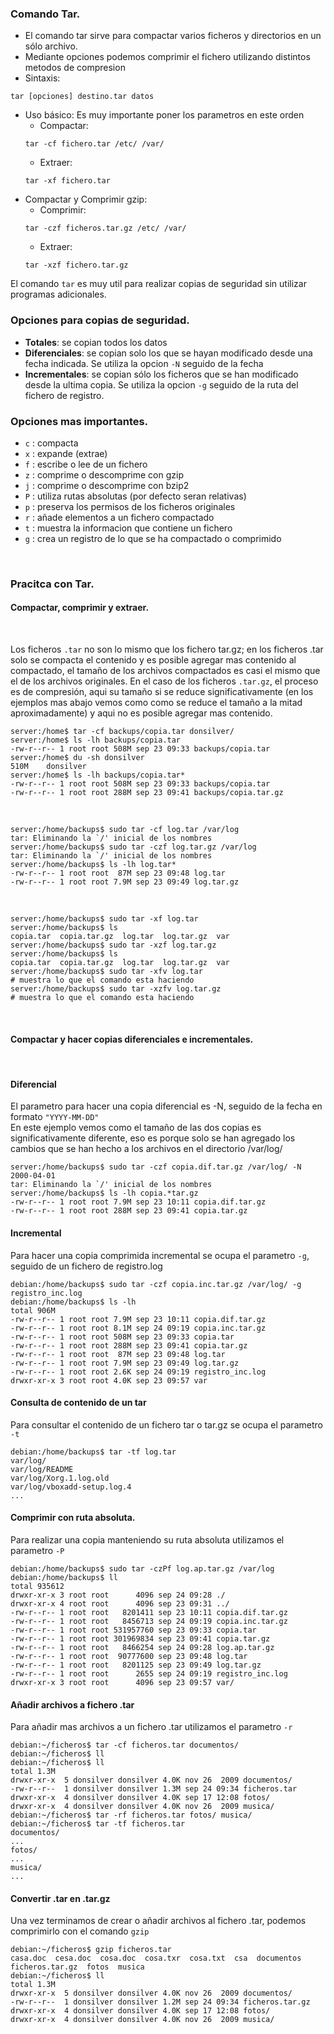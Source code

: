 ### Comando Tar.

- El comando tar sirve para compactar varios ficheros y directorios en un sólo archivo.
- Mediante opciones podemos comprimir el fichero utilizando distintos metodos de compresion
- Sintaxis:
```
tar [opciones] destino.tar datos
```
- Uso básico: Es muy importante poner los parametros en este orden
	- Compactar:
	```shell
	tar -cf fichero.tar /etc/ /var/
	```
	- Extraer:
	~~~
	tar -xf fichero.tar
	~~~
- Compactar y Comprimir gzip:
	- Comprimir:
	~~~
	tar -czf ficheros.tar.gz /etc/ /var/
	~~~
	- Extraer:
	~~~
	tar -xzf fichero.tar.gz
	~~~

El comando `tar` es muy util para realizar copias de seguridad sin utilizar programas adicionales.  

### Opciones para copias de seguridad.

- **Totales**: se copian todos los datos
- **Diferenciales**: se copian solo los que se hayan modificado desde una fecha indicada. Se utiliza la opcion `-N` seguido de la fecha
- **Incrementales**: se copian sólo los ficheros que se han modificado desde la ultima copia. Se utiliza la opcion `-g` seguido de la ruta del fichero de registro.

### Opciones mas importantes.

- `c` : compacta
- `x` : expande (extrae)
- `f` : escribe o lee de un fichero
- `z` : comprime o descomprime con gzip
- `j` : comprime o descomprime con bzip2
- `P` : utiliza rutas absolutas (por defecto seran relativas)
- `p` : preserva los permisos de los ficheros originales
- `r` : añade elementos a un fichero compactado
- `t` : muestra la informacion que contiene un fichero
- `g` : crea un registro de lo que se ha compactado o comprimido

<br>

### Pracitca con Tar.

#### Compactar, comprimir y extraer.

<br>

Los ficheros `.tar` no son lo mismo que los fichero tar.gz; en los ficheros .tar solo se compacta el contenido y es posible agregar mas contenido al compactado, el tamaño de los archivos compactados es casi el mismo que el de los archivos originales. En el caso de los ficheros `.tar.gz`, el proceso es de compresión, aqui su tamaño si se reduce significativamente (en los ejemplos mas abajo vemos como como se reduce el tamaño a la mitad aproximadamente) y aqui no es posible agregar mas contenido.


```console
server:/home$ tar -cf backups/copia.tar donsilver/
server:/home$ ls -lh backups/copia.tar
-rw-r--r-- 1 root root 508M sep 23 09:33 backups/copia.tar
server:/home$ du -sh donsilver
510M    donsilver
server:/home$ ls -lh backups/copia.tar*
-rw-r--r-- 1 root root 508M sep 23 09:33 backups/copia.tar
-rw-r--r-- 1 root root 288M sep 23 09:41 backups/copia.tar.gz
```

<br>

```console
server:/home/backups$ sudo tar -cf log.tar /var/log
tar: Eliminando la `/' inicial de los nombres
server:/home/backups$ sudo tar -czf log.tar.gz /var/log
tar: Eliminando la `/' inicial de los nombres
server:/home/backups$ ls -lh log.tar*
-rw-r--r-- 1 root root  87M sep 23 09:48 log.tar
-rw-r--r-- 1 root root 7.9M sep 23 09:49 log.tar.gz
```

<br>

```console
server:/home/backups$ sudo tar -xf log.tar
server:/home/backups$ ls
copia.tar  copia.tar.gz  log.tar  log.tar.gz  var
server:/home/backups$ sudo tar -xzf log.tar.gz
server:/home/backups$ ls
copia.tar  copia.tar.gz  log.tar  log.tar.gz  var
server:/home/backups$ sudo tar -xfv log.tar
# muestra lo que el comando esta haciendo
server:/home/backups$ sudo tar -xzfv log.tar.gz
# muestra lo que el comando esta haciendo
```

<br>

#### Compactar y hacer copias diferenciales e incrementales.

<br>

#### Diferencial

El parametro para hacer una copia diferencial es -N, seguido de la fecha en formato ``"YYYY-MM-DD"``  
En este ejemplo vemos como el tamaño de las dos copias es significativamente diferente, eso es porque solo se han agregado los cambios que se han hecho a los archivos en el directorio /var/log/

```console
server:/home/backups$ sudo tar -czf copia.dif.tar.gz /var/log/ -N 2000-04-01
tar: Eliminando la `/' inicial de los nombres
server:/home/backups$ ls -lh copia.*tar.gz
-rw-r--r-- 1 root root 7.9M sep 23 10:11 copia.dif.tar.gz
-rw-r--r-- 1 root root 288M sep 23 09:41 copia.tar.gz
```

#### Incremental

Para hacer una copia comprimida incremental se ocupa el parametro `-g`, seguido de un fichero de registro.log

```console
debian:/home/backups$ sudo tar -czf copia.inc.tar.gz /var/log/ -g registro_inc.log
debian:/home/backups$ ls -lh
total 906M
-rw-r--r-- 1 root root 7.9M sep 23 10:11 copia.dif.tar.gz
-rw-r--r-- 1 root root 8.1M sep 24 09:19 copia.inc.tar.gz
-rw-r--r-- 1 root root 508M sep 23 09:33 copia.tar
-rw-r--r-- 1 root root 288M sep 23 09:41 copia.tar.gz
-rw-r--r-- 1 root root  87M sep 23 09:48 log.tar
-rw-r--r-- 1 root root 7.9M sep 23 09:49 log.tar.gz
-rw-r--r-- 1 root root 2.6K sep 24 09:19 registro_inc.log
drwxr-xr-x 3 root root 4.0K sep 23 09:57 var
```

#### Consulta de contenido de un tar

Para consultar el contenido de un fichero tar o tar.gz se ocupa el parametro ``-t``

```console
debian:/home/backups$ tar -tf log.tar
var/log/
var/log/README
var/log/Xorg.1.log.old
var/log/vboxadd-setup.log.4
...
```

#### Comprimir con ruta absoluta.

Para realizar una copia manteniendo su ruta absoluta utilizamos el parametro `-P`

```console
debian:/home/backups$ sudo tar -czPf log.ap.tar.gz /var/log
debian:/home/backups$ ll
total 935612
drwxr-xr-x 3 root root      4096 sep 24 09:28 ./
drwxr-xr-x 4 root root      4096 sep 23 09:31 ../
-rw-r--r-- 1 root root   8201411 sep 23 10:11 copia.dif.tar.gz
-rw-r--r-- 1 root root   8456713 sep 24 09:19 copia.inc.tar.gz
-rw-r--r-- 1 root root 531957760 sep 23 09:33 copia.tar
-rw-r--r-- 1 root root 301969834 sep 23 09:41 copia.tar.gz
-rw-r--r-- 1 root root   8466254 sep 24 09:28 log.ap.tar.gz
-rw-r--r-- 1 root root  90777600 sep 23 09:48 log.tar
-rw-r--r-- 1 root root   8201125 sep 23 09:49 log.tar.gz
-rw-r--r-- 1 root root      2655 sep 24 09:19 registro_inc.log
drwxr-xr-x 3 root root      4096 sep 23 09:57 var/
```

#### Añadir archivos a fichero .tar

Para añadir mas archivos a un fichero .tar utilizamos el parametro `-r`

```console
debian:~/ficheros$ tar -cf ficheros.tar documentos/
debian:~/ficheros$ ll
debian:~/ficheros$ ll
total 1.3M
drwxr-xr-x  5 donsilver donsilver 4.0K nov 26  2009 documentos/
-rw-r--r--  1 donsilver donsilver 1.3M sep 24 09:34 ficheros.tar
drwxr-xr-x  4 donsilver donsilver 4.0K sep 17 12:08 fotos/
drwxr-xr-x  4 donsilver donsilver 4.0K nov 26  2009 musica/
debian:~/ficheros$ tar -rf ficheros.tar fotos/ musica/
debian:~/ficheros$ tar -tf ficheros.tar
documentos/
...
fotos/
...
musica/
...
```

#### Convertir .tar en .tar.gz

Una vez terminamos de crear o añadir archivos al fichero .tar, podemos comprimirlo con el comando `gzip`

```console
debian:~/ficheros$ gzip ficheros.tar
casa.doc  cesa.doc  cosa.doc  cosa.txr  cosa.txt  csa  documentos  ficheros.tar.gz  fotos  musica
debian:~/ficheros$ ll
total 1.3M
drwxr-xr-x  5 donsilver donsilver 4.0K nov 26  2009 documentos/
-rw-r--r--  1 donsilver donsilver 1.2M sep 24 09:34 ficheros.tar.gz
drwxr-xr-x  4 donsilver donsilver 4.0K sep 17 12:08 fotos/
drwxr-xr-x  4 donsilver donsilver 4.0K nov 26  2009 musica/
```
